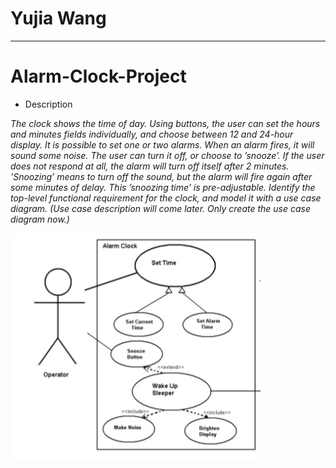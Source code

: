 # Yujia Wang
---
# Alarm-Clock-Project

- Description

*The clock shows the time of day. Using buttons, the user can set the hours and minutes fields individually, and choose between 12 and 24-hour display.
It is possible to set one or two alarms. When an alarm fires, it will sound some noise. The user can turn it off, or choose to ’snooze’. If the user does not respond at all, the alarm will turn off itself after 2 minutes. ’Snoozing’ means to turn off the sound, but the alarm will fire again after some minutes of delay. This ’snoozing time’ is pre-adjustable.
Identify the top-level functional requirement for the clock, and model it with a use case diagram.  (Use case description will come later.  Only create the use case diagram now.)*

![image](https://github.com/kknight66/Alarm-Clock-Use-Case-Diagram/blob/master/%E5%B1%8F%E5%B9%95%E5%BF%AB%E7%85%A7%202018-02-18%20%E4%B8%8B%E5%8D%889.18.33.png)


